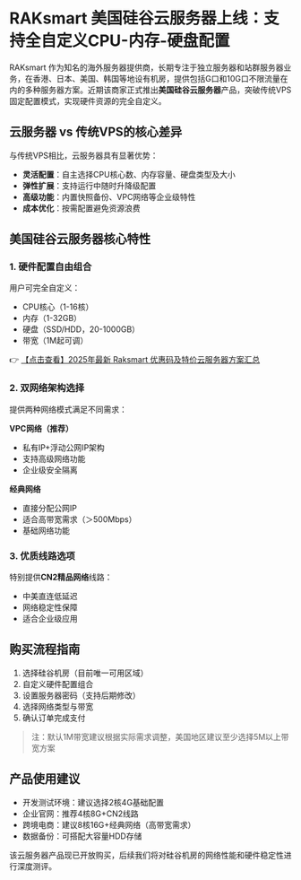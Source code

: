 # RAKsmart 美国硅谷云服务器上线：支持全自定义CPU-内存-硬盘配置

RAKsmart 作为知名的海外服务器提供商，长期专注于独立服务器和站群服务器业务，在香港、日本、美国、韩国等地设有机房，提供包括G口和10G口不限流量在内的多种服务器方案。近期该商家正式推出**美国硅谷云服务器**产品，突破传统VPS固定配置模式，实现硬件资源的完全自定义。

## 云服务器 vs 传统VPS的核心差异

与传统VPS相比，云服务器具有显著优势：
- **灵活配置**：自主选择CPU核心数、内存容量、硬盘类型及大小
- **弹性扩展**：支持运行中随时升降级配置
- **高级功能**：内置快照备份、VPC网络等企业级特性
- **成本优化**：按需配置避免资源浪费

## 美国硅谷云服务器核心特性

### 1. 硬件配置自由组合
用户可完全自定义：
- CPU核心（1-16核）
- 内存（1-32GB）
- 硬盘（SSD/HDD，20-1000GB）
- 带宽（1M起可调）

👉 [【点击查看】2025年最新 Raksmart 优惠码及特价云服务器方案汇总](https://bit.ly/raksmart)

### 2. 双网络架构选择
提供两种网络模式满足不同需求：

**VPC网络（推荐）**
- 私有IP+浮动公网IP架构
- 支持高级网络功能
- 企业级安全隔离

**经典网络**
- 直接分配公网IP
- 适合高带宽需求（＞500Mbps）
- 基础网络功能

### 3. 优质线路选项
特别提供**CN2精品网络**线路：
- 中美直连低延迟
- 网络稳定性保障
- 适合企业级应用

## 购买流程指南
1. 选择硅谷机房（目前唯一可用区域）
2. 自定义硬件配置组合
3. 设置服务器密码（支持后期修改）
4. 选择网络类型与带宽
5. 确认订单完成支付

> 注：默认1M带宽建议根据实际需求调整，美国地区建议至少选择5M以上带宽方案

## 产品使用建议
- 开发测试环境：建议选择2核4G基础配置
- 企业官网：推荐4核8G+CN2线路
- 跨境电商：建议8核16G+经典网络（高带宽需求）
- 数据备份：可搭配大容量HDD存储

该云服务器产品现已开放购买，后续我们将对硅谷机房的网络性能和硬件稳定性进行深度测评。